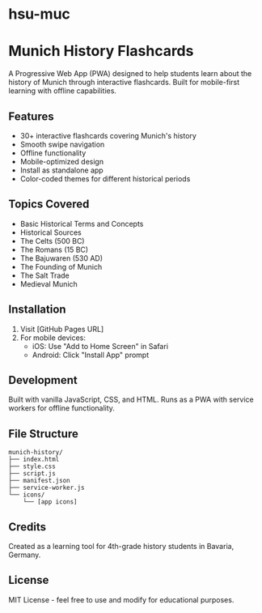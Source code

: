 # hsu-muc

# Munich History Flashcards

A Progressive Web App (PWA) designed to help students learn about the history of Munich through interactive flashcards. Built for mobile-first learning with offline capabilities.

## Features

- 30+ interactive flashcards covering Munich's history
- Smooth swipe navigation
- Offline functionality
- Mobile-optimized design
- Install as standalone app
- Color-coded themes for different historical periods

## Topics Covered

- Basic Historical Terms and Concepts
- Historical Sources
- The Celts (500 BC)
- The Romans (15 BC)
- The Bajuwaren (530 AD)
- The Founding of Munich
- The Salt Trade
- Medieval Munich

## Installation

1. Visit [GitHub Pages URL]
2. For mobile devices:
   - iOS: Use "Add to Home Screen" in Safari
   - Android: Click "Install App" prompt

## Development

Built with vanilla JavaScript, CSS, and HTML. Runs as a PWA with service workers for offline functionality.

## File Structure

```
munich-history/
├── index.html
├── style.css
├── script.js
├── manifest.json
├── service-worker.js
└── icons/
    └── [app icons]
```

## Credits

Created as a learning tool for 4th-grade history students in Bavaria, Germany.

## License

MIT License - feel free to use and modify for educational purposes.
